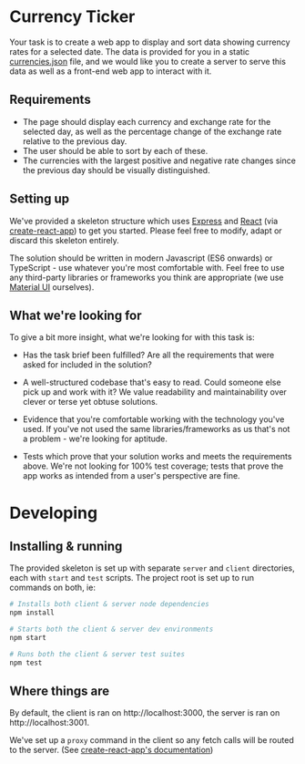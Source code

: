 # Currency Ticker

Your task is to create a web app to display and sort data showing currency rates for a selected date. The data is provided for you in a static [currencies.json](./currencies.json) file, and we would like you to create a server to serve this data as well as a front-end web app to interact with it.

## Requirements

- The page should display each currency and exchange rate for the selected day, as well as the percentage change of the exchange rate relative to the previous day.
- The user should be able to sort by each of these.
- The currencies with the largest positive and negative rate changes since the previous day should be visually distinguished.

## Setting up

We've provided a skeleton structure which uses [Express](https://expressjs.com) and [React](https://reactjs.org/) (via [create-react-app](https://github.com/facebook/create-react-app)) to get you started. Please feel free to modify, adapt or discard this skeleton entirely.

The solution should be written in modern Javascript (ES6 onwards) or TypeScript - use whatever you're most comfortable with. Feel free to use any third-party libraries or frameworks you think are appropriate (we use [Material UI](https://mui.com/getting-started/installation/) ourselves).

## What we're looking for

To give a bit more insight, what we're looking for with this task is:

- Has the task brief been fulfilled? Are all the requirements that were asked for included in the solution?

- A well-structured codebase that's easy to read. Could someone else pick up and work with it? We value readability and maintainability over clever or terse yet obtuse solutions.

- Evidence that you're comfortable working with the technology you've used. If you've not used the same libraries/frameworks as us that's not a problem - we're looking for aptitude.

- Tests which prove that your solution works and meets the requirements above. We're not looking for 100% test coverage; tests that prove the app works as intended from a user's perspective are fine.

# Developing

## Installing & running

The provided skeleton is set up with separate `server` and `client` directories, each with `start` and `test` scripts. The project root is set up to run commands on both, ie:

```bash
# Installs both client & server node dependencies
npm install

# Starts both the client & server dev environments
npm start

# Runs both the client & server test suites
npm test
```

## Where things are

By default, the client is ran on http://localhost:3000, the server is ran on http://localhost:3001.

We've set up a `proxy` command in the client so any fetch calls will be routed to the server. (See [create-react-app's documentation](https://create-react-app.dev/docs/proxying-api-requests-in-development/))
